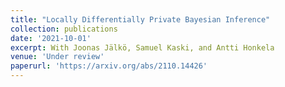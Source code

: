 ```yaml
---
title: "Locally Differentially Private Bayesian Inference"
collection: publications
date: '2021-10-01'
excerpt: With Joonas Jälkö, Samuel Kaski, and Antti Honkela
venue: 'Under review'
paperurl: 'https://arxiv.org/abs/2110.14426'
---
```

